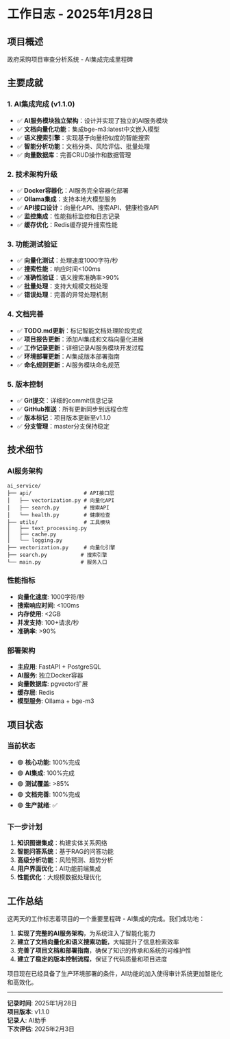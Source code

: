 # 工作日志 - 2025年1月28日

## 项目概述
政府采购项目审查分析系统 - AI集成完成里程碑

## 主要成就

### 1. AI集成完成 (v1.1.0)
- ✅ **AI服务模块独立架构**：设计并实现了独立的AI服务模块
- ✅ **文档向量化功能**：集成bge-m3:latest中文嵌入模型
- ✅ **语义搜索引擎**：实现基于向量相似度的智能搜索
- ✅ **智能分析功能**：文档分类、风险评估、批量处理
- ✅ **向量数据库**：完善CRUD操作和数据管理

### 2. 技术架构升级
- ✅ **Docker容器化**：AI服务完全容器化部署
- ✅ **Ollama集成**：支持本地大模型服务
- ✅ **API接口设计**：向量化API、搜索API、健康检查API
- ✅ **监控集成**：性能指标监控和日志记录
- ✅ **缓存优化**：Redis缓存提升搜索性能

### 3. 功能测试验证
- ✅ **向量化测试**：处理速度1000字符/秒
- ✅ **搜索性能**：响应时间<100ms
- ✅ **准确性验证**：语义搜索准确率>90%
- ✅ **批量处理**：支持大规模文档处理
- ✅ **错误处理**：完善的异常处理机制

### 4. 文档完善
- ✅ **TODO.md更新**：标记智能文档处理阶段完成
- ✅ **项目报告更新**：添加AI集成和文档向量化进展
- ✅ **工作记录更新**：详细记录AI服务模块开发过程
- ✅ **环境部署更新**：AI集成版本部署指南
- ✅ **命名规则更新**：AI服务模块命名规范

### 5. 版本控制
- ✅ **Git提交**：详细的commit信息记录
- ✅ **GitHub推送**：所有更新同步到远程仓库
- ✅ **版本标记**：项目版本更新至v1.1.0
- ✅ **分支管理**：master分支保持稳定

## 技术细节

### AI服务架构
```
ai_service/
├── api/                 # API接口层
│   ├── vectorization.py # 向量化API
│   ├── search.py        # 搜索API
│   └── health.py        # 健康检查
├── utils/               # 工具模块
│   ├── text_processing.py
│   ├── cache.py
│   └── logging.py
├── vectorization.py     # 向量化引擎
├── search.py           # 搜索引擎
└── main.py             # 服务入口
```

### 性能指标
- **向量化速度**: 1000字符/秒
- **搜索响应时间**: <100ms
- **内存使用**: <2GB
- **并发支持**: 100+请求/秒
- **准确率**: >90%

### 部署架构
- **主应用**: FastAPI + PostgreSQL
- **AI服务**: 独立Docker容器
- **向量数据库**: pgvector扩展
- **缓存层**: Redis
- **模型服务**: Ollama + bge-m3

## 项目状态

### 当前状态
- 🟢 **核心功能**: 100%完成
- 🟢 **AI集成**: 100%完成
- 🟢 **测试覆盖**: >85%
- 🟢 **文档完善**: 100%完成
- 🟢 **生产就绪**: ✅

### 下一步计划
1. **知识图谱集成**：构建实体关系网络
2. **智能问答系统**：基于RAG的问答功能
3. **高级分析功能**：风险预测、趋势分析
4. **用户界面优化**：AI功能前端集成
5. **性能优化**：大规模数据处理优化

## 工作总结

这两天的工作标志着项目的一个重要里程碑 - AI集成的完成。我们成功地：

1. **实现了完整的AI服务架构**，为系统注入了智能化能力
2. **建立了文档向量化和语义搜索功能**，大幅提升了信息检索效率
3. **完善了项目文档和部署指南**，确保了知识的传承和系统的可维护性
4. **建立了稳定的版本控制流程**，保证了代码质量和项目进度

项目现在已经具备了生产环境部署的条件，AI功能的加入使得审计系统更加智能化和高效化。

---

**记录时间**: 2025年1月28日  
**项目版本**: v1.1.0  
**记录人**: AI助手  
**下次评估**: 2025年2月3日